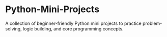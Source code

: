 # Python-Mini-Projects
A collection of beginner-friendly Python mini projects to practice problem-solving, logic building, and core programming concepts.
